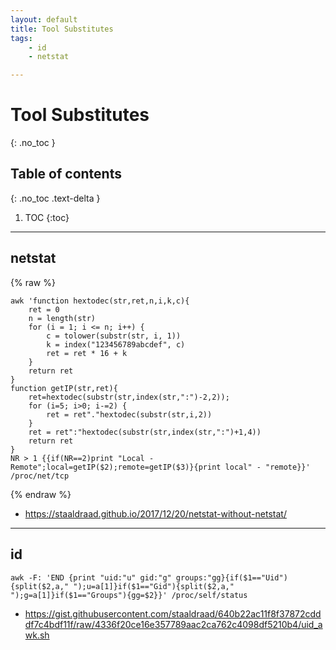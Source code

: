 ```yaml
---
layout: default
title: Tool Substitutes
tags:
    - id
    - netstat

---
```


# Tool Substitutes
{: .no_toc }

## Table of contents
{: .no_toc .text-delta }

1. TOC
{:toc}

---

## netstat
{% raw %}
```shell
awk 'function hextodec(str,ret,n,i,k,c){
    ret = 0
    n = length(str)
    for (i = 1; i <= n; i++) {
        c = tolower(substr(str, i, 1))
        k = index("123456789abcdef", c)
        ret = ret * 16 + k
    }
    return ret
}
function getIP(str,ret){
    ret=hextodec(substr(str,index(str,":")-2,2)); 
    for (i=5; i>0; i-=2) {
        ret = ret"."hextodec(substr(str,i,2))
    }
    ret = ret":"hextodec(substr(str,index(str,":")+1,4))
    return ret
} 
NR > 1 {{if(NR==2)print "Local - Remote";local=getIP($2);remote=getIP($3)}{print local" - "remote}}' /proc/net/tcp
```
{% endraw %}
- <https://staaldraad.github.io/2017/12/20/netstat-without-netstat/>

---

## id
```shell
awk -F: 'END {print "uid:"u" gid:"g" groups:"gg}{if($1=="Uid"){split($2,a," ");u=a[1]}if($1=="Gid"){split($2,a," ");g=a[1]}if($1=="Groups"){gg=$2}}' /proc/self/status
```
- <https://gist.githubusercontent.com/staaldraad/640b22ac11f8f37872cdddf7c4bdf11f/raw/4336f20ce16e357789aac2ca762c4098df5210b4/uid_awk.sh>